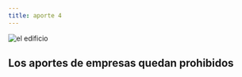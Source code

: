 ```yaml
---
title: aporte 4
---
```

<section>
  <div class="col-md-6">
    <img src="" alt="el edificio">
  </div>
  <div class="col-md-6">
    <h2>Los aportes de empresas quedan prohibidos</h2>
  </div>
</section>